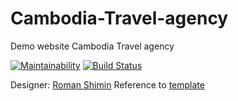 # Cambodia-Travel-agency
Demo website Cambodia Travel agency

[![Maintainability](https://api.codeclimate.com/v1/badges/133cbd0a3e5ffc713c0d/maintainability)](https://codeclimate.com/github/amaleksei/Cambodia-Travel-agency/maintainability) [![Build Status](https://travis-ci.org/amaleksei/Cambodia-Travel-agency.svg?branch=master)](https://travis-ci.org/amaleksei/Cambodia-Travel-agency)

Designer: [Roman Shimin](https://www.behance.net/rshimin)
Reference to [template](https://www.behance.net/gallery/59942863/Journey-to-Cambodia-Travel-agency-website(FREE-sketch)) 
